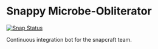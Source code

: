# Snappy Microbe-Obliterator

[![Snap Status](https://build.snapcraft.io/badge/elopio/snappy-m-o.svg)](https://build.snapcraft.io/user/elopio/snappy-m-o)

Continuous integration bot for the snapcraft team.
